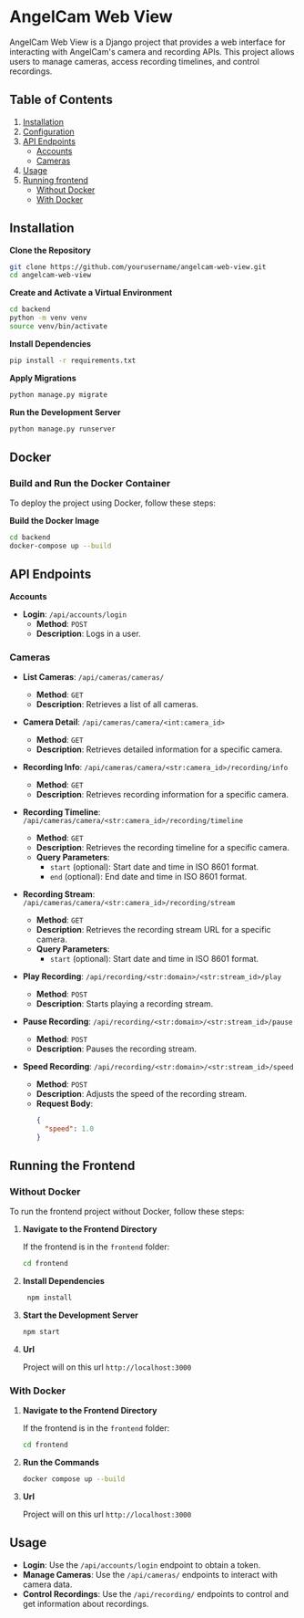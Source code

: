 # AngelCam Web View

AngelCam Web View is a Django project that provides a web interface for interacting with AngelCam's camera and recording APIs. This project allows users to manage cameras, access recording timelines, and control recordings.

## Table of Contents

1. [Installation](#installation)
2. [Configuration](#configuration)
3. [API Endpoints](#api-endpoints)
   - [Accounts](#accounts)
   - [Cameras](#cameras)
4. [Usage](#usage)
5. [Running frontend](#running-frontend)
   - [Without Docker](#without-docker)
   - [With Docker](#with-docker)

## Installation

**Clone the Repository**

```bash
git clone https://github.com/yourusername/angelcam-web-view.git
cd angelcam-web-view
```
**Create and Activate a Virtual Environment**
```bash
cd backend
python -m venv venv
source venv/bin/activate
```

**Install Dependencies**
```bash
pip install -r requirements.txt
```

**Apply Migrations**
```bash
python manage.py migrate
```

**Run the Development Server**
```bash
python manage.py runserver
```

## Docker

### Build and Run the Docker Container

To deploy the project using Docker, follow these steps:

**Build the Docker Image**

```bash
cd backend
docker-compose up --build
```
## API Endpoints
**Accounts**
- **Login**: `/api/accounts/login`
  - **Method**: `POST`
  - **Description**: Logs in a user.

### Cameras

- **List Cameras**: `/api/cameras/cameras/`
  - **Method**: `GET`
  - **Description**: Retrieves a list of all cameras.

- **Camera Detail**: `/api/cameras/camera/<int:camera_id>`
  - **Method**: `GET`
  - **Description**: Retrieves detailed information for a specific camera.

- **Recording Info**: `/api/cameras/camera/<str:camera_id>/recording/info`
  - **Method**: `GET`
  - **Description**: Retrieves recording information for a specific camera.

- **Recording Timeline**: `/api/cameras/camera/<str:camera_id>/recording/timeline`
  - **Method**: `GET`
  - **Description**: Retrieves the recording timeline for a specific camera.
  - **Query Parameters**:
    - `start` (optional): Start date and time in ISO 8601 format.
    - `end` (optional): End date and time in ISO 8601 format.

- **Recording Stream**: `/api/cameras/camera/<str:camera_id>/recording/stream`
  - **Method**: `GET`
  - **Description**: Retrieves the recording stream URL for a specific camera.
  - **Query Parameters**:
    - `start` (optional): Start date and time in ISO 8601 format.

- **Play Recording**: `/api/recording/<str:domain>/<str:stream_id>/play`
  - **Method**: `POST`
  - **Description**: Starts playing a recording stream.

- **Pause Recording**: `/api/recording/<str:domain>/<str:stream_id>/pause`
  - **Method**: `POST`
  - **Description**: Pauses the recording stream.

- **Speed Recording**: `/api/recording/<str:domain>/<str:stream_id>/speed`
  - **Method**: `POST`
  - **Description**: Adjusts the speed of the recording stream.
  - **Request Body**:
    ```json
    {
      "speed": 1.0
    }
    ```

## Running the Frontend

### Without Docker

To run the frontend project without Docker, follow these steps:

1. **Navigate to the Frontend Directory**

   If the frontend is in the `frontend` folder:

   ```bash
   cd frontend
   ```
2. **Install Dependencies**
   ```bash
    npm install
   ```
3. **Start the Development Server**
   ```bash
   npm start
    ```
4. **Url**

   Project will on this url
  `http://localhost:3000`

### With Docker
1. **Navigate to the Frontend Directory**

   If the frontend is in the `frontend` folder:

   ```bash
   cd frontend
   ```

2. **Run the Commands**
   ```bash
   docker compose up --build
    ```
3. **Url**

   Project will on this url
  `http://localhost:3000`


## Usage

- **Login**: Use the `/api/accounts/login` endpoint to obtain a token.
- **Manage Cameras**: Use the `/api/cameras/` endpoints to interact with camera data.
- **Control Recordings**: Use the `/api/recording/` endpoints to control and get information about recordings.

